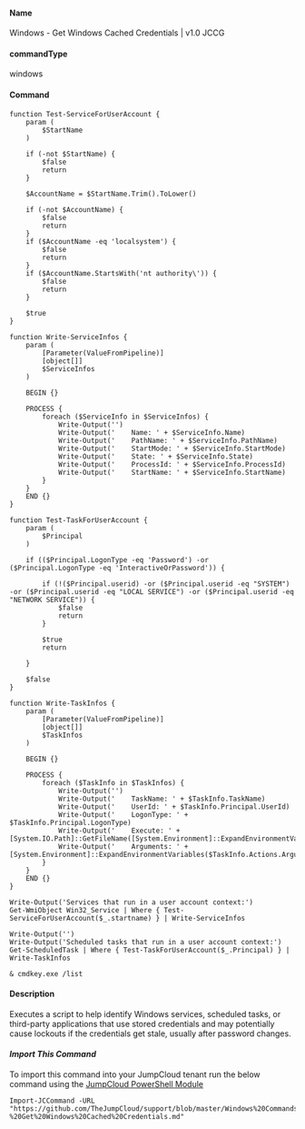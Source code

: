 #### Name

Windows - Get Windows Cached Credentials | v1.0 JCCG

#### commandType

windows

#### Command

```
function Test-ServiceForUserAccount {
    param (
        $StartName
    )

    if (-not $StartName) {
        $false
        return
    }

    $AccountName = $StartName.Trim().ToLower()

    if (-not $AccountName) {
        $false
        return
    }
    if ($AccountName -eq 'localsystem') {
        $false
        return
    }
    if ($AccountName.StartsWith('nt authority\')) {
        $false
        return
    }

    $true
}

function Write-ServiceInfos {
    param (
        [Parameter(ValueFromPipeline)]
        [object[]]
        $ServiceInfos
    )

    BEGIN {}

    PROCESS {
        foreach ($ServiceInfo in $ServiceInfos) {
            Write-Output('')
            Write-Output('    Name: ' + $ServiceInfo.Name)
            Write-Output('    PathName: ' + $ServiceInfo.PathName)
            Write-Output('    StartMode: ' + $ServiceInfo.StartMode)
            Write-Output('    State: ' + $ServiceInfo.State)
            Write-Output('    ProcessId: ' + $ServiceInfo.ProcessId)
            Write-Output('    StartName: ' + $ServiceInfo.StartName)
        }
    }
    END {}
}

function Test-TaskForUserAccount {
    param (
        $Principal
    )

    if (($Principal.LogonType -eq 'Password') -or ($Principal.LogonType -eq 'InteractiveOrPassword')) {

        if (!($Principal.userid) -or ($Principal.userid -eq "SYSTEM") -or ($Principal.userid -eq "LOCAL SERVICE") -or ($Principal.userid -eq "NETWORK SERVICE")) {
            $false
            return
        }

        $true
        return

    }

    $false
}

function Write-TaskInfos {
    param (
        [Parameter(ValueFromPipeline)]
        [object[]]
        $TaskInfos
    )

    BEGIN {}

    PROCESS {
        foreach ($TaskInfo in $TaskInfos) {
            Write-Output('')
            Write-Output('    TaskName: ' + $TaskInfo.TaskName)
            Write-Output('    UserId: ' + $TaskInfo.Principal.UserId)
            Write-Output('    LogonType: ' + $TaskInfo.Principal.LogonType)
            Write-Output('    Execute: ' + [System.IO.Path]::GetFileName([System.Environment]::ExpandEnvironmentVariables($TaskInfo.Actions.Execute).Trim('"')))
            Write-Output('    Arguments: ' + [System.Environment]::ExpandEnvironmentVariables($TaskInfo.Actions.Arguments))
        }
    }
    END {}
}

Write-Output('Services that run in a user account context:')
Get-WmiObject Win32_Service | Where { Test-ServiceForUserAccount($_.startname) } | Write-ServiceInfos

Write-Output('')
Write-Output('Scheduled tasks that run in a user account context:')
Get-ScheduledTask | Where { Test-TaskForUserAccount($_.Principal) } | Write-TaskInfos

& cmdkey.exe /list
```

#### Description

Executes a script to help identify Windows services, scheduled tasks, or third-party applications that use stored credentials and may potentially cause lockouts if the credentials get stale, usually after password changes.

#### *Import This Command*

To import this command into your JumpCloud tenant run the below command using the [JumpCloud PowerShell Module](https://github.com/TheJumpCloud/support/wiki/Installing-the-JumpCloud-PowerShell-Module)

```
Import-JCCommand -URL "https://github.com/TheJumpCloud/support/blob/master/Windows%20Commands/Windows%20-%20Get%20Windows%20Cached%20Credentials.md"
```
